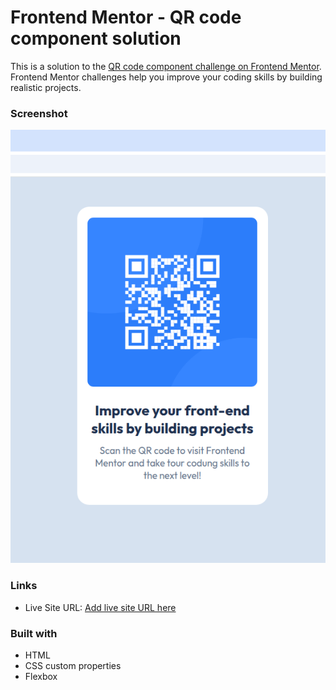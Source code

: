 # Frontend Mentor - QR code component solution

This is a solution to the [QR code component challenge on Frontend Mentor](https://www.frontendmentor.io/challenges/qr-code-component-iux_sIO_H). Frontend Mentor challenges help you improve your coding skills by building realistic projects. 

### Screenshot

![](./screenshot.png)


### Links

- Live Site URL: [Add live site URL here](https://your-live-site-url.com)

### Built with

- HTML
- CSS custom properties
- Flexbox

